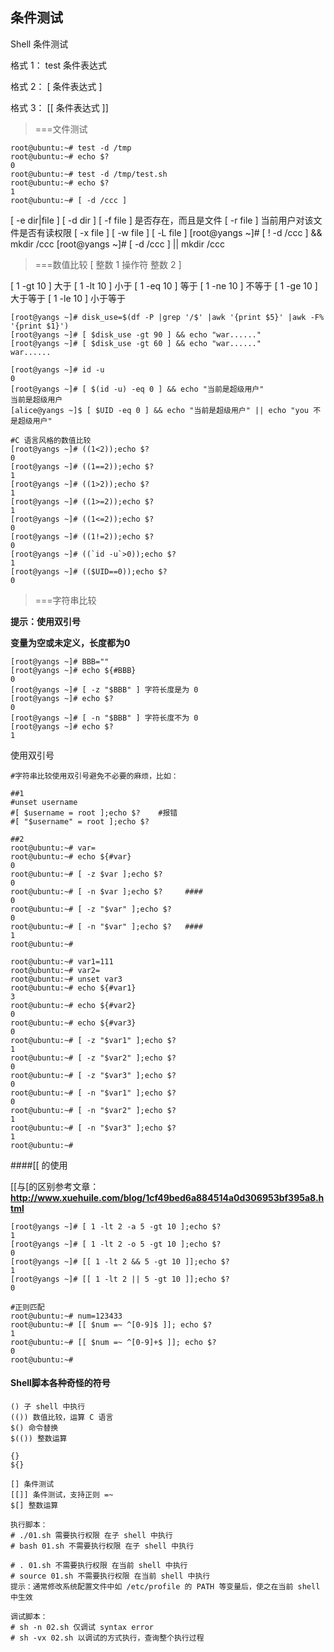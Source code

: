 ## 条件测试

Shell 条件测试 

格式 1： test 条件表达式 

格式 2： [ 条件表达式 ] 

格式 3： [[ 条件表达式 ]] 



> ===文件测试

```shell
root@ubuntu:~# test -d /tmp
root@ubuntu:~# echo $?
0
root@ubuntu:~# test -d /tmp/test.sh 
root@ubuntu:~# echo $?
1
root@ubuntu:~# [ -d /ccc ]
```





[ -e dir|file ]
[ -d dir ]
[ -f file ]       是否存在，而且是文件
[ -r file ]       当前用户对该文件是否有读权限
[ -x file ]
[ -w file ]
[ -L file ]
[root@yangs ~]# [ ! -d /ccc ] && mkdir /ccc
[root@yangs ~]# [ -d /ccc ] || mkdir /ccc



>===数值比较 [ 整数 1 操作符 整数 2 ] 

[ 1 -gt 10 ] 大于
[ 1 -lt 10 ] 小于
[ 1 -eq 10 ] 等于
[ 1 -ne 10 ] 不等于
[ 1 -ge 10 ] 大于等于
[ 1 -le 10 ] 小于等于

```shell
[root@yangs ~]# disk_use=$(df -P |grep '/$' |awk '{print $5}' |awk -F% '{print $1}')
[root@yangs ~]# [ $disk_use -gt 90 ] && echo "war......"
[root@yangs ~]# [ $disk_use -gt 60 ] && echo "war......"
war......

[root@yangs ~]# id -u
0
[root@yangs ~]# [ $(id -u) -eq 0 ] && echo "当前是超级用户"
当前是超级用户
[alice@yangs ~]$ [ $UID -eq 0 ] && echo "当前是超级用户" || echo "you 不是超级用户"
```



```shell
#C 语言风格的数值比较
[root@yangs ~]# ((1<2));echo $?
0
[root@yangs ~]# ((1==2));echo $?
1
[root@yangs ~]# ((1>2));echo $?
1
[root@yangs ~]# ((1>=2));echo $?
1
[root@yangs ~]# ((1<=2));echo $?
0
[root@yangs ~]# ((1!=2));echo $?
0
[root@yangs ~]# ((`id -u`>0));echo $?
1
[root@yangs ~]# (($UID==0));echo $?
0
```



> ===字符串比较

**提示：使用双引号**

**变量为空或未定义，长度都为0**

```shell
[root@yangs ~]# BBB=""
[root@yangs ~]# echo ${#BBB}
0
[root@yangs ~]# [ -z "$BBB" ] 字符长度是为 0
[root@yangs ~]# echo $?
0
[root@yangs ~]# [ -n "$BBB" ] 字符长度不为 0
[root@yangs ~]# echo $?
1
```



使用双引号

```shell
#字符串比较使用双引号避免不必要的麻烦，比如：

##1
#unset username
#[ $username = root ];echo $?    #报错
#[ "$username" = root ];echo $?

##2
root@ubuntu:~# var=
root@ubuntu:~# echo ${#var}
0
root@ubuntu:~# [ -z $var ];echo $?
0
root@ubuntu:~# [ -n $var ];echo $?     ####
0
root@ubuntu:~# [ -z "$var" ];echo $?
0
root@ubuntu:~# [ -n "$var" ];echo $?   ####
1
root@ubuntu:~# 
```





```shell
root@ubuntu:~# var1=111
root@ubuntu:~# var2=
root@ubuntu:~# unset var3
root@ubuntu:~# echo ${#var1}
3
root@ubuntu:~# echo ${#var2}
0
root@ubuntu:~# echo ${#var3}
0
root@ubuntu:~# [ -z "$var1" ];echo $?
1
root@ubuntu:~# [ -z "$var2" ];echo $?
0
root@ubuntu:~# [ -z "$var3" ];echo $?
0
root@ubuntu:~# [ -n "$var1" ];echo $?
0
root@ubuntu:~# [ -n "$var2" ];echo $?
1
root@ubuntu:~# [ -n "$var3" ];echo $?
1
root@ubuntu:~# 
```



####[[ 的使用

[[与[的区别参考文章：**http://www.xuehuile.com/blog/1cf49bed6a884514a0d306953bf395a8.html**

```shell
[root@yangs ~]# [ 1 -lt 2 -a 5 -gt 10 ];echo $?
1
[root@yangs ~]# [ 1 -lt 2 -o 5 -gt 10 ];echo $?
0
[root@yangs ~]# [[ 1 -lt 2 && 5 -gt 10 ]];echo $?
1
[root@yangs ~]# [[ 1 -lt 2 || 5 -gt 10 ]];echo $?
0
```

```shell
#正则匹配
root@ubuntu:~# num=123433
root@ubuntu:~# [[ $num =~ ^[0-9]$ ]]; echo $?
1
root@ubuntu:~# [[ $num =~ ^[0-9]+$ ]]; echo $?
0
root@ubuntu:~# 
```



#### Shell脚本各种奇怪的符号

```
() 子 shell 中执行
(()) 数值比较，运算 C 语言
$() 命令替换
$(()) 整数运算

{}
${}

[] 条件测试
[[]] 条件测试，支持正则 =~
$[] 整数运算
```

```
执行脚本：
# ./01.sh 需要执行权限 在子 shell 中执行
# bash 01.sh 不需要执行权限 在子 shell 中执行

# . 01.sh 不需要执行权限 在当前 shell 中执行
# source 01.sh 不需要执行权限 在当前 shell 中执行
提示：通常修改系统配置文件中如 /etc/profile 的 PATH 等变量后，使之在当前 shell 中生效

调试脚本：
# sh -n 02.sh 仅调试 syntax error
# sh -vx 02.sh 以调试的方式执行，查询整个执行过程
```

